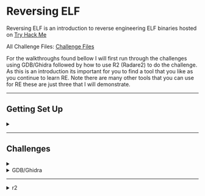 <H1>Reversing ELF</H1>
<p></p>
Reversing ELF is an introduction to reverse engineering ELF binaries hosted on <a href="https://tryhackme.com/room/reverselfiles" rel="nofollow">Try Hack Me</a>
<p></p>
All Challenge Files: <a href="https://drive.google.com/file/d/1Ia8cUnWHgCGtAKBznp-Q6xTKOCmxB5t8/view?usp=sharing" rel="nofollow">Challenge Files</a>
<p></p>
For the walkthroughs found bellow I will first run through the challenges using GDB/Ghidra followed by how to use R2 (Radare2) to do the challenge. As this is an introduction its important for you to find a tool that you like as you continue to learn RE. Note there are many other tools that you can use for RE these are just three that I will demonstrate.
<p></p>
<hr>
<p></p>
<H2>Getting Set Up</H2>
<details>
    <summary></summary>
<p></p>
The first thing we will go through is ensuring we have the tools we need to carry out the challenges.
<p></p>
To start with we will install Ghidra (new releases of Kali linux come with Ghidra pre installed)
<p></p>
<H3>Ghidra</H3> 
<p></p>
<a href="https://ghidra-sre.org/" rel="nofollow">https://ghidra-sre.org/</a>
<p></p>
Ghidra is a software reverse engineering (SRE) framework created and maintained by the National Security Agency Research Directorate. This framework includes a suite of full-featured, high-end software analysis tools that enable users to analyze compiled code on a variety of platforms including Windows, macOS, and Linux. Capabilities include disassembly, assembly, decompilation, graphing, and scripting, along with hundreds of other features. Ghidra supports a wide variety of processor instruction sets and executable formats and can be run in both user-interactive and automated modes. Users may also develop their own Ghidra extension components and/or scripts using Java or Python.
<p></p>
Navigating to the above site takes us to Ghidra's home page, from here we need to click on the "Download from GitHub" link.
<p></p>
<div align="center">
<img src="https://github.com/Shadow-Admins/Cyber_Club/blob/main/Starting_Point/Reversing/Challenges/Try_Hack_Me/Reversing_ELF/images/ghidra_webpage.png"><br>
</div>
<p></p>
Clicking on this link takes us to the Ghidra GitHub "Releases" page, at the time of this write up you can see that the latest Ghidra version is '10.0.2'. From here you want to download the .zip file in my case 'ghidra_10.0.2_PUBLIC_20210804.zip'. (Whenever I install or download new tools I always use the '/opt' directory, this is actually what this directory is for.)
<p></p>
<div align="center">
<img src="https://github.com/Shadow-Admins/Cyber_Club/blob/main/Starting_Point/Reversing/Challenges/Try_Hack_Me/Reversing_ELF/images/ghidra_releases.png"><br>
</div>
<p></p>
Now that you have downloaded the zip folder you can either use the GUI to unzip and extract the contents or use the command line:
<p></p>

```
unzip -d ghidra_10.0.2_PUBLIC_20210804.zip
```

<p></p>
Once you have extracted the folder you can 'cd' into the directory and you can see that there is a shell script called 'ghidraRun'. using the following command you can run Ghidra.
<p></p>

```
./ghidraRun
```

<p></p>
<H3>OPTIONAL: adding an alias so you can run Ghidra anywhere</H3>
<details>
    <summary></summary>
<p></p>
To add an alias so you can run ghidra from anywhere you will do the following.
<p></p>
Navigate to your home directory indicated by the <kbd>~</kbd> symbol (this can be easy done simply by entering <kbd>cd</kbd> with no directory listed).
Once you are in your home directory you need to list all files which can be done by entering <kbd>ls -a</kbd>. Depending on your flavour of linux you will see a fair few files (you can see my directory listing below).
<p></p>
<div align="center">
<img src="https://github.com/Shadow-Admins/Cyber_Club/blob/main/Starting_Point/Reversing/Challenges/Try_Hack_Me/Reversing_ELF/images/home_directory.png"><br>
</div>
<p></p>
The file you are looking for is either '.zshrc' or '.bashrc' (your shell configuration files) depending on what you are currently using (hopefully you are using .zsh by now, if you would like to know the differences between the two shells check out this <a href="https://linuxhint.com/differences_between_bash_zsh/" rel="nofollow">site</a>. You can tell that my terminal probably looks significantly different to yours, thats because I am using Z shell with oh-my-zsh, p10k and colourls).
<p></p>
Once you have found the 'rc' file you need use a terminal editor (nano, vim) to edit it. I will use <kbd>nano</kbd> using the following command:
<p></p>

```
nano .zshrc
```

<p></p>
Now that we are editing the file we need to scroll until we find the 'alias' section. You can see mine bellow.
<p></p>
<div align="center">
<img src="https://github.com/Shadow-Admins/Cyber_Club/blob/main/Starting_Point/Reversing/Challenges/Try_Hack_Me/Reversing_ELF/images/zshrc_alias.png"><br>
</div>
<p></p>
Now that you have found where your aliases are stored you need to add a line at the bottom, you can see my alias I have created but will be dependant on the version of ghidra you have.
<p></p>

```
alias ghidra='sudo /opt/<YOUR_GHIDRA_FOLDER>/ghidraRun'
```

<p></p>
Once you have entered this line you can exit and save .zshrc (if youre using nano the command is: <kbd>Ctrl+x</kbd> then <kbd>y</kbd> to save finally <kbd>Enter</kbd> to save as the current name '.zshrc')
<p></p>
Now that you have updated your '.zshrc' or '.bashrc' file you now need to tell your terminal to use this updated file as the 'source' we do this through the following command or by exiting your terminal and starting a new terminal.       ghidraRun 
<p></p>

```
source .zshrc
```

<p></p>
You have now sucessfully added a persistant alias to your shell config file. This alias will stay regardless of shutdown/restart unlike using command line to set a temporary alias.
<p></p>
Regardless of where you are located in your system now you can enter <kbd>ghidra</kbd> and it will run!
</details>
<p></p>
<hr>
<p></p>
<H3>Radare2 (r2)</H3>
<p></p>
The next program we will install is Radare2 commonly known as 'r2'.
<p></p>
<a href="https://github.com/radareorg/radare2" rel="nofollow">https://github.com/radareorg/radare2</a>
<p></p>
r2 is a rewrite from scratch of radare. It provies a set of libraries, tools and plugins to ease reverse engineering tasks.
<p></p>
The radare project started as a simple command-line hexadecimal editor focused on forensics, over time more features were added to support a scriptable command-line low level tool to edit from local hard drives, kernel memory, programs, remote gdb servers and be able to analyze, emulate, debug, modify and disassemble any binary.
<p></p>
Navigating to the above link will take you to the r2 GitHub page. Scrolling down you can see the install instructions.
<p></p>
<div align="center">
<img src="https://github.com/Shadow-Admins/Cyber_Club/blob/main/Starting_Point/Reversing/Challenges/Try_Hack_Me/Reversing_ELF/images/radre2_github.png"><br>
</div>
<p></p>
This is an easy program to install. First we <kbd>cd /opt</kbd>, then we enter the listed commands:
<p></p>

```
git clone https://github.com/radareorg/radare2
radare2/sys/install.sh
```

<p></p>
This will clone the git repository of r2 into your '/opt' directory then run the install script.
<p></p>
You have now installed r2, you can run it from anywhere by entering 'r2' into your command line.
<p></p>
<hr>
<p></p>
<H3>GDB</H3>
<p></p>
<a href="https://www.gnu.org/software/gdb/" rel="nofollow">https://www.gnu.org/software/gdb/</a>
<p></p>
The final program we will check to see if its intalled (if you're using linux it is likely already installed) and if it isnt we will go through the process of installing it.
<p></p>
To check if GDB is installed enter the following command:
<p></p>

```
# gdb
```

<p></p>
Which should output:
<p></p>

```
# gdb                                                                                                                                         ⇣5.97 KiB/s ⇡0.61 KiB/s 192.168.191.128   ─╯
GNU gdb (Debian 10.1-1.7) 10.1.90.20210103-git
Copyright (C) 2021 Free Software Foundation, Inc.
License GPLv3+: GNU GPL version 3 or later <http://gnu.org/licenses/gpl.html>
This is free software: you are free to change and redistribute it.
There is NO WARRANTY, to the extent permitted by law.
Type "show copying" and "show warranty" for details.
This GDB was configured as "x86_64-linux-gnu".
Type "show configuration" for configuration details.
For bug reporting instructions, please see:
<https://www.gnu.org/software/gdb/bugs/>.
Find the GDB manual and other documentation resources online at:
    <http://www.gnu.org/software/gdb/documentation/>.

For help, type "help".
Type "apropos word" to search for commands related to "word".
GEF for linux ready, type `gef' to start, `gef config' to configure
96 commands loaded for GDB 10.1.90.20210103-git using Python engine 3.9
[+] Configuration from '/home/parrot/.gef.rc' restored
gef➤  
```

<p></p>
Use <kbd>q</kbd> to exit GDB if it runs.
(note: you can see that my gdb command input says 'gef' thats because I have the 'gef' plugin installed) If you see an output like the one above, GDB is already installed and you dont need to do anything. If you get a return such as:
<p></p>

```
# gdb
zsh: command not found: gdb
```

<p></p>
You will need to install gdb, luckily this is very easy to do and can be done through the command line using the following commands:
<p></p>

```
$ sudo apt-get install libc6-dbg gdb valgrind 
```

<p></p>
Once that completes attempt to run GDB again and you should be ready to go!
</details>
<p></p>
<hr>
<p></p>
<H2>Challenges</H2>
<details>
    <summary></summary>
<p></p>
<details>
    <summary>Crackme1</summary>
<p></p>
The first challenge we are given is:
<p></p>
Let's start with a basic warmup, can you run the binary?
<p></p>
What is the flag?
<p></p>
<details>
    <summary>Walkthrough</summary>
<p></p>
This challenge is simple, and is an introduction to 'file permissions' to start with if you are using the zip file I provided you need to unzip it, we do this in the command line using the following command:
<p></p>

```
unzip Reverse_ELF.zip
```

<p></p>
Once you have done this we use 'long list' to view the file permissions.
<p></p>

```
ls -l
  rw-r--r--   1   parrot   parrot      7 KiB   Thu Sep  2 09:29:02 2021    crackme1 
  rw-r--r--   1   parrot   parrot      5 KiB   Thu Sep  2 09:29:12 2021    crackme2 
  rw-r--r--   1   parrot   parrot      9 KiB   Thu Sep  2 09:29:18 2021    crackme3 
  rw-r--r--   1   parrot   parrot      8 KiB   Wed Aug 25 13:53:44 2021    crackme4 
  rw-r--r--   1   parrot   parrot      8 KiB   Thu Sep  2 09:29:26 2021    crackme5 
  rw-r--r--   1   parrot   parrot      8 KiB   Thu Sep  2 09:29:34 2021    crackme6 
  rw-r--r--   1   parrot   parrot      6 KiB   Thu Sep  2 09:29:40 2021    crackme7 
  rw-r--r--   1   parrot   parrot      5 KiB   Thu Sep  2 09:11:54 2021    crackme8 
  rw-r--r--   1   parrot   parrot     24 KiB   Thu Sep  2 09:53:41 2021    Reverse_Elf.zip 
  rwxrwxrwx   1   parrot   parrot      4 KiB   Sat Sep  4 13:14:45 2021    tasks.txt 
```

<p></p>
The important thing to note is the first column which exaplins the file permissions of each file.
<p></p>
<div align="center">
<img src="https://github.com/Shadow-Admins/Cyber_Club/blob/main/Starting_Point/Reversing/Challenges/Try_Hack_Me/Reversing_ELF/images/file-permission-syntax-explained.jpg"><br>
</div>
<p></p>
Here we can see that the files have read & write for the 'user' then read for 'group' and 'others. What we need to do is give execute permissions to to the crackme1 binary (we can go a step further and give execute permissions to all files at once) To do this we need to use the following command:
<p></p>

```
chmod +x crackme*
```

<p></p>
What this command is doing is adding the <kbd>x</kbd> flag, the <kbd>crackme*</kbd> is using the <kbd>*</kbd> wildcard to say apply this to everyfile starting with 'crackme' regardless of what comes after that ie. 1,2,3 etc. if you dont do it this way you can allow each binary to execute as you get to it ie <kbd>chmod +x crackme3</kbd>.
<p></p>
If we 'long list' again we can see the changes have occured.
<p></p>

```
ls -l
  rwxr-xr-x   1   parrot   parrot      7 KiB   Thu Sep  2 09:29:02 2021    crackme1 
  rwxr-xr-x   1   parrot   parrot      5 KiB   Thu Sep  2 09:29:12 2021    crackme2 
  rwxr-xr-x   1   parrot   parrot      9 KiB   Thu Sep  2 09:29:18 2021    crackme3 
  rwxr-xr-x   1   parrot   parrot      8 KiB   Wed Aug 25 13:53:44 2021    crackme4 
  rwxr-xr-x   1   parrot   parrot      8 KiB   Thu Sep  2 09:29:26 2021    crackme5 
  rwxr-xr-x   1   parrot   parrot      8 KiB   Thu Sep  2 09:29:34 2021    crackme6 
  rwxr-xr-x   1   parrot   parrot      6 KiB   Thu Sep  2 09:29:40 2021    crackme7 
  rwxr-xr-x   1   parrot   parrot      5 KiB   Thu Sep  2 09:11:54 2021    crackme8 
  rw-r--r--   1   parrot   parrot     24 KiB   Thu Sep  2 09:53:41 2021    Reverse_Elf.zip 
  rwxrwxrwx   1   parrot   parrot      4 KiB   Sat Sep  4 13:14:45 2021    tasks.txt 
```

<p></p>
Now that we have made the binary executable we can run it using the following command.
<p></p>

```
./crackme1
flag{not_that_kind_of_elf}
```

<p></p>
Which prints the flag for us, giving us the answer.
<p></p>
<details>
    <summary>Answer</summary>
<p></p>
flag{not_that_kind_of_elf}
</details>
</details>
</details>
<p></p>
<hr>
<p></p>
<details>
    <summary>Crackme2</summary>
<p></p>
The second challenge we are given is:
<p></p>
Find the super-secret password! and use it to obtain the flag
<p></p>
What is the super secret password?
<p></p>
What is the flag?
<p></p>
<details>
    <summary>Walkthrough</summary>
<p></p>
For this challenge we need to obtain 2 peices of information. This is still very early in the series and focuses on very basic things, to do this challenge we need to run strings on the program to see what strings of text are visable. But to start we will attempt to run the binary.
<p></p>

```
./crackme2
Usage: ./crackme2 password
```

<p></p>
We can see that the binary needs a password argument passed to it when its run, we can try this by passing 'test' to the binary.
<p></p>

```
./crackme2 test
Access denied.
```

<p></p>
Now we know how the binary functions we can start interogating it. To start we will run <kbd>strings</kbd> on the binary. You can see the output below.
<p></p>

```
strings crackme2

/lib/ld-linux.so.2
libc.so.6
_IO_stdin_used
puts
printf
memset
strcmp
__libc_start_main
/usr/local/lib:$ORIGIN
__gmon_start__
GLIBC_2.0
PTRh 
j3jA
[^_]
UWVS
t$,U
[^_]
Usage: %s password
super_secret_password
Access denied.
Access granted.
;*2$"(
GCC: (Ubuntu 5.4.0-6ubuntu1~16.04.9) 5.4.0 20160609
crtstuff.c
__JCR_LIST__
deregister_tm_clones
__do_global_dtors_aux
completed.7209
__do_global_dtors_aux_fini_array_entry
frame_dummy
__frame_dummy_init_array_entry
conditional1.c
giveFlag
__FRAME_END__
__JCR_END__
__init_array_end
_DYNAMIC
__init_array_start
__GNU_EH_FRAME_HDR
_GLOBAL_OFFSET_TABLE_
__libc_csu_fini
strcmp@@GLIBC_2.0
_ITM_deregisterTMCloneTable
__x86.get_pc_thunk.bx
printf@@GLIBC_2.0
_edata
__data_start
puts@@GLIBC_2.0
__gmon_start__
__dso_handle
_IO_stdin_used
__libc_start_main@@GLIBC_2.0
__libc_csu_init
memset@@GLIBC_2.0
_fp_hw
__bss_start
main
_Jv_RegisterClasses
__TMC_END__
_ITM_registerTMCloneTable
.symtab
.strtab
.shstrtab
.interp
.note.ABI-tag
.note.gnu.build-id
.gnu.hash
.dynsym
.dynstr
.gnu.version
.gnu.version_r
.rel.dyn
.rel.plt
.init
.plt.got
.text
.fini
.rodata
.eh_frame_hdr
.eh_frame
.init_array
.fini_array
.jcr
.dynamic
.got.plt
.data
.bss
.comment
```

<p></p>
Looking through the output you should note these lines:
<p></p>

```
UWVS
t$,U
[^_]
Usage: %s password
super_secret_password
Access denied.
Access granted.
```

<p></p>
Here we can see what looks like a password and we can now pass that to the binary in the command line.
<p></p>

```
./crackme2 super_secret_password
Access granted.
flag{if_i_submit_this_flag_then_i_will_get_points}
```

<p></p>
We can see that the password was accepted and that the flag was returned.
<p></p>
<details>
    <summary>Answer</summary>
<p></p>
What is the password?
<br>
super_secret_password
<p></p>
What is the flag?
<br>
flag{if_i_submit_this_flag_then_i_will_get_points}
</details>
</details>
</details>
<p></p>
<hr>
<p></p>
<details>
    <summary>Crackme3</summary>
<p></p>
The third challenge we are given is:
<p></p>
Use basic reverse engineering skills to obtain the flag
<p></p>
What is the flag?
<p></p>
<details>
    <summary>Walkthrough</summary>
<p></p>
This challenge is very much like the previous challenge with one slight twist. To start with we will attempt to run the binary.
<p></p>

```
./crackme3
Usage: ./crackme3 PASSWORD
```

<p></p>
You can see from the return that the binary needs an argument 'PASSWORD' passed to it. We can test this by passing 'test' to the binary.
<p></p>

```
./crackme3 test
Come on, even my aunt Mildred got this one!
```

<p></p>
Here we can see that we recieved a return but not the flag, we will run strings on the binary and see what is returned.
<p></p>

```
strings crackme3

/lib/ld-linux.so.2
__gmon_start__
libc.so.6
_IO_stdin_used
puts
strlen
malloc
stderr
fwrite
fprintf
strcmp
__libc_start_main
GLIBC_2.0
PTRh
iD$$
D$,;D$ 
UWVS
[^_]
Usage: %s PASSWORD
malloc failed
ZjByX3kwdXJfNWVjMG5kX2xlNTVvbl91bmJhc2U2NF80bGxfN2gzXzdoMW5nNQ==
Correct password!
Come on, even my aunt Mildred got this one!
ABCDEFGHIJKLMNOPQRSTUVWXYZabcdefghijklmnopqrstuvwxyz0123456789+/
;*2$"8
GCC: (Ubuntu/Linaro 4.6.3-1ubuntu5) 4.6.3
.shstrtab
.interp
.note.ABI-tag
.note.gnu.build-id
.gnu.hash
.dynsym
.dynstr
.gnu.version
.gnu.version_r
.rel.dyn
.rel.plt
.init
.text
.fini
.rodata
.eh_frame_hdr
.eh_frame
.ctors
.dtors
.jcr
.dynamic
.got
.got.plt
.data
.bss
.comment
```

<p></p>
And you should notice this section:
<p></p>

```
Usage: %s PASSWORD
malloc failed
ZjByX3kwdXJfNWVjMG5kX2xlNTVvbl91bmJhc2U2NF80bGxfN2gzXzdoMW5nNQ==
Correct password!
Come on, even my aunt Mildred got this one!
ABCDEFGHIJKLMNOPQRSTUVWXYZabcdefghijklmnopqrstuvwxyz0123456789+/
```

<p></p>
The top long string should look familiar (if you have done a few CTFs) this is base64, we can decode this in our terminal using the following command.
<p></p>

```
echo ZjByX3kwdXJfNWVjMG5kX2xlNTVvbl91bmJhc2U2NF80bGxfN2gzXzdoMW5nNQ== | base64 -d
f0r_y0ur_5ec0nd_le55on_unbase64_4ll_7h3_7h1ng5%
```

<p></p>
In this command we are echoing the base64 string so we can pass it using a pipe <kbd>|</kbd> into <kbd>base64 -d</kbd> which will decode the string.
<br>
We can now see if this will be accepted as the password.
<p></p>

```
./crackme3 f0r_y0ur_5ec0nd_le55on_unbase64_4ll_7h3_7h1ng5
Correct password!
```

<p></p>
We can see that the flag was accepted!
<p></p>
<details>
    <summary>Answer</summary>
<p></p>
What is the password?
<br>
f0r_y0ur_5ec0nd_le55on_unbase64_4ll_7h3_7h1ng5
</details>
</details>
</details>
<p></p>
<hr>
<p></p>
<details>
    <summary>Crackme4</summary>
<p></p>
The fourth challenge we are given is:
<p></p>
Analyze and find the password for the binary?
<p></p>
What is the password?
<p></p>
<details>
    <summary>Walkthrough</summary>
<p></p>
This is the first challenge where we will start debugging and decompiling to get our answers. As I stated at the start I will walkthrough using GDB/Ghidra first followed by r2. To begin we will attempt to run the binary.
<p></p>

```
./crackme4
Usage : ./crackme4 password
This time the string is hidden and we used strcmp
```

<p></p>
We can see this binary takes and argument 'password' and we are also given a hint that 'the string is hidden using strcmp'
<p></p>
We can find out what the strcmp function does by using the <kbd>man strcmp</kbd> command, which returns:
<p></p>

```
STRCMP(3)                                                             Linux Programmer's Manual                                                                       STRCMP(3)

NAME
       strcmp, strncmp - compare two strings

SYNOPSIS
       #include <string.h>

       int strcmp(const char *s1, const char *s2);

       int strncmp(const char *s1, const char *s2, size_t n);

DESCRIPTION
       The strcmp() function compares the two strings s1 and s2.  The locale is not taken into account (for a locale-aware comparison, see strcoll(3)).  The comparison is done using un‐
       signed characters.

       strcmp() returns an integer indicating the result of the comparison, as follows:

       • 0, if the s1 and s2 are equal;

       • a negative value if s1 is less than s2;

       • a positive value if s1 is greater than s2.

       The strncmp() function is similar, except it compares only the first (at most) n bytes of s1 and s2.

RETURN VALUE
       The strcmp() and strncmp() functions return an integer less than, equal to, or greater than zero if s1 (or the first n bytes thereof) is found, respectively, to be less than,  to
       match, or be greater than s2.

```

<p></p>
This will become apparent once we begin debugging the binary.
<p></p>
<details>
    <summary>GDB/Ghidra</summary>
<p></p>
To start using GDB to debug the binary we use the following command:
<p></p>

```
gdb crackme4
```

<p></p>
Which outputs:
<p></p>

```
gdb crackme4
GNU gdb (Debian 10.1-1.7) 10.1.90.20210103-git
Copyright (C) 2021 Free Software Foundation, Inc.
License GPLv3+: GNU GPL version 3 or later <http://gnu.org/licenses/gpl.html>
This is free software: you are free to change and redistribute it.
There is NO WARRANTY, to the extent permitted by law.
Type "show copying" and "show warranty" for details.
This GDB was configured as "x86_64-linux-gnu".
Type "show configuration" for configuration details.
For bug reporting instructions, please see:
<https://www.gnu.org/software/gdb/bugs/>.
Find the GDB manual and other documentation resources online at:
    <http://www.gnu.org/software/gdb/documentation/>.

For help, type "help".
Type "apropos word" to search for commands related to "word"...
GEF for linux ready, type `gef' to start, `gef config' to configure
96 commands loaded for GDB 10.1.90.20210103-git using Python engine 3.9
[+] Configuration from '/home/parrot/.gef.rc' restored
Reading symbols from crackme4...
(No debugging symbols found in crackme4)
gef➤  
```

<p></p>
Now that we have the binary loaded with gdb the first thing we want to do is list the functions of the binary, functions are sets of 'instructions' the binary uses to run. To show the functions in gdb we use the following command:
<p></p>

```
info func
```

<p></p>
'func' is short for functions (which can also be used), this command outputs:
<p></p>

```
gef➤  info func
All defined functions:

Non-debugging symbols:
0x00000000004004b0  _init
0x00000000004004e0  puts@plt
0x00000000004004f0  __stack_chk_fail@plt
0x0000000000400500  printf@plt
0x0000000000400510  __libc_start_main@plt
0x0000000000400520  strcmp@plt
0x0000000000400530  __gmon_start__@plt
0x0000000000400540  _start
0x0000000000400570  deregister_tm_clones
0x00000000004005a0  register_tm_clones
0x00000000004005e0  __do_global_dtors_aux
0x0000000000400600  frame_dummy
0x000000000040062d  get_pwd
0x000000000040067a  compare_pwd
0x0000000000400716  main
0x0000000000400760  __libc_csu_init
0x00000000004007d0  __libc_csu_fini
0x00000000004007d4  _fini
```

<p></p>
Now that we can see all the functions we can disassemble the 'main' function. This is always where we should start when examining a binary, it is the main set of intructions that occur when a binary executes. To do this we use the command:
<p></p>

```
disass main
```

<p></p>
disass is short for disasseble (which you can also use) and the function we want to disassemble in this case the 'main' function. Which outputs:
<p></p>

```
gef➤  disass main
Dump of assembler code for function main:
   0x0000000000400716 <+0>:	    push   rbp
   0x0000000000400717 <+1>:	    mov    rbp,rsp
   0x000000000040071a <+4>:	    sub    rsp,0x10
   0x000000000040071e <+8>:	    mov    DWORD PTR [rbp-0x4],edi
   0x0000000000400721 <+11>:	mov    QWORD PTR [rbp-0x10],rsi
   0x0000000000400725 <+15>:	cmp    DWORD PTR [rbp-0x4],0x2
   0x0000000000400729 <+19>:	je     0x400746 <main+48>
   0x000000000040072b <+21>:	mov    rax,QWORD PTR [rbp-0x10]
   0x000000000040072f <+25>:	mov    rax,QWORD PTR [rax]
   0x0000000000400732 <+28>:	mov    rsi,rax
   0x0000000000400735 <+31>:	mov    edi,0x400810
   0x000000000040073a <+36>:	mov    eax,0x0
   0x000000000040073f <+41>:	call   0x400500 <printf@plt>
   0x0000000000400744 <+46>:	jmp    0x400759 <main+67>
   0x0000000000400746 <+48>:	mov    rax,QWORD PTR [rbp-0x10]
   0x000000000040074a <+52>:	add    rax,0x8
   0x000000000040074e <+56>:	mov    rax,QWORD PTR [rax]
   0x0000000000400751 <+59>:	mov    rdi,rax
   0x0000000000400754 <+62>:	call   0x40067a <compare_pwd>
   0x0000000000400759 <+67>:	mov    eax,0x0
   0x000000000040075e <+72>:	leave  
   0x000000000040075f <+73>:	ret    
End of assembler dump.
```

<p></p>
This is our first exposure to 'assembly code' which is essentially human readable 'machine code' This is one of the downfalls of gdb in that there isnt decomiled code vissable (r2 adds this which we will see later) hence we use Ghidra when we use GDB.
<p></p>




</details>
<p></p>
<hr>
<p></p>
<details>
    <summary>r2</summary>
<p></p>


</details>



















</details>
</details>


















</details>

























<details>
    <summary>GDB/Ghidra</summary>
<p></p>


</details>
<p></p>
<hr>
<p></p>
<details>
    <summary>r2</summary>
<p></p>


</details>




</details>





</details>